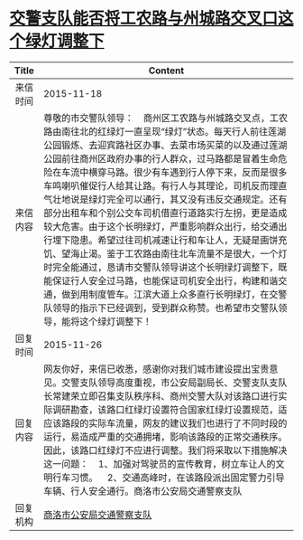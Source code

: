 # <a href="http://www.shangluo.gov.cn/zmhd/ldxxxx.jsp?urltype=leadermail.LeaderMailContentUrl&wbtreeid=1112&leadermailid=3411">交警支队能否将工农路与州城路交叉口这个绿灯调整下</a>
| Title |                                                                                                                                                                                                                Content                                                                                                                                                                                                                |
|:-----:|---------------------------------------------------------------------------------------------------------------------------------------------------------------------------------------------------------------------------------------------------------------------------------------------------------------------------------------------------------------------------------------------------------------------------------------|
| 来信时间  | 2015-11-18                                                                                                                                                                                                                                                                                                                                                                                                                            |
| 来信内容  | 尊敬的市交警队领导：    商州区工农路与州城路交叉点，工农路由南往北的红绿灯一直呈现“绿灯”状态。每天行人前往莲湖公园锻炼、去迎宾路社区办事、去菜市场买菜的以及通过莲湖公园前往商州区政府办事的行人群众，过马路都是冒着生命危险在车流中横穿马路。很少有车遇到行人停下来，反而是很多车鸣喇叭催促行人给其让路。有行人与其理论，司机反而理直气壮地说是绿灯完全可以通行，其又没有违反交通规定。还有部分出租车和个别公交车司机借直行道路实行左拐，更是造成较大危害。由于这个长明绿灯，严重影响群众出行，给交通出行埋下隐患。希望过往司机减速让行和车让人，无疑是画饼充饥、望海止渴。鉴于工农路由南往北车流量不是很大，一个灯时完全能通过，恳请市交警队领导讲这个长明绿灯调整下，既能保证行人安全过马路，也能保证司机安全出行，构建和谐交通，做到用制度管车。江滨大道上众多直行长明绿灯，在交警队领导的指示下已经调到，受到群众称赞。也希望市交警队领导，能将这个绿灯调整下！ |
| 回复时间  | 2015-11-26                                                                                                                                                                                                                                                                                                                                                                                                                            |
| 回复内容  | 网友你好，来信已收悉，感谢你对我们城市建设提出宝贵意见。交警支队领导高度重视，市公安局副局长、交警支队支队长常建荣立即召集支队秩序科、商州交警大队对该路口进行实际调研勘查，该路口红绿灯设置符合国家红绿灯设置规范，适应该路段的实际车流量，网友的建议我们也进行了不同时段的运行，易造成严重的交通拥堵，影响该路段的正常交通秩序。因此，该路口红绿灯不应进行调整。我们将采取以下措施解决这一问题：    1、加强对驾驶员的宣传教育，树立车让人的文明行车习惯。    2、交通高峰时，在该路段派出固定警力引导车辆、行人安全通行。商洛市公安局交通警察支队                                                                                                                                                        |
| 回复机构  | <a href="../../categories/agencies/商洛市公安局交通警察支队.md">商洛市公安局交通警察支队</a>                                                                                                                                                                                                                                                                                                                                                                    |
